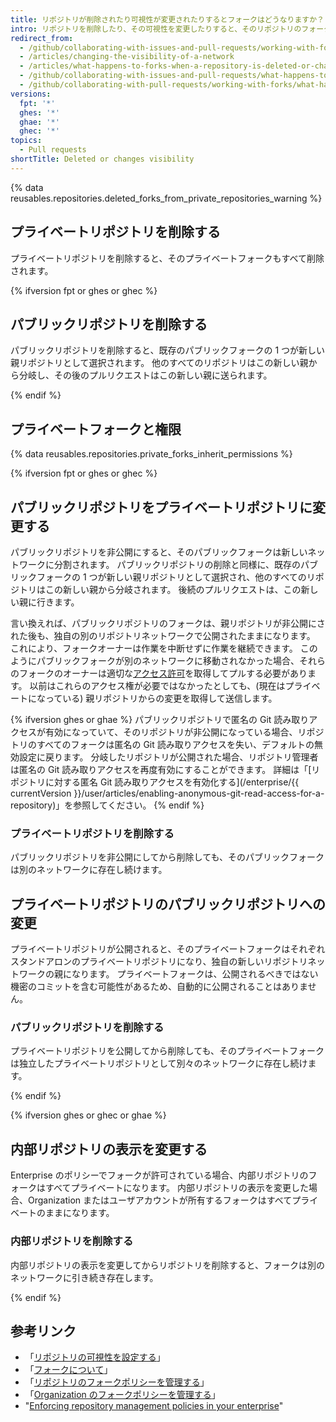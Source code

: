```yaml
---
title: リポジトリが削除されたり可視性が変更されたりするとフォークはどうなりますか？
intro: リポジトリを削除したり、その可視性を変更したりすると、そのリポジトリのフォークに影響します。
redirect_from:
  - /github/collaborating-with-issues-and-pull-requests/working-with-forks/what-happens-to-forks-when-a-repository-is-deleted-or-changes-visibility
  - /articles/changing-the-visibility-of-a-network
  - /articles/what-happens-to-forks-when-a-repository-is-deleted-or-changes-visibility
  - /github/collaborating-with-issues-and-pull-requests/what-happens-to-forks-when-a-repository-is-deleted-or-changes-visibility
  - /github/collaborating-with-pull-requests/working-with-forks/what-happens-to-forks-when-a-repository-is-deleted-or-changes-visibility
versions:
  fpt: '*'
  ghes: '*'
  ghae: '*'
  ghec: '*'
topics:
  - Pull requests
shortTitle: Deleted or changes visibility
---
```


{% data reusables.repositories.deleted_forks_from_private_repositories_warning %}

## プライベートリポジトリを削除する

プライベートリポジトリを削除すると、そのプライベートフォークもすべて削除されます。

{% ifversion fpt or ghes or ghec %}

## パブリックリポジトリを削除する

パブリックリポジトリを削除すると、既存のパブリックフォークの 1 つが新しい親リポジトリとして選択されます。 他のすべてのリポジトリはこの新しい親から分岐し、その後のプルリクエストはこの新しい親に送られます。

{% endif %}

## プライベートフォークと権限

{% data reusables.repositories.private_forks_inherit_permissions %}

{% ifversion fpt or ghes or ghec %}

## パブリックリポジトリをプライベートリポジトリに変更する

パブリックリポジトリを非公開にすると、そのパブリックフォークは新しいネットワークに分割されます。 パブリックリポジトリの削除と同様に、既存のパブリックフォークの 1 つが新しい親リポジトリとして選択され、他のすべてのリポジトリはこの新しい親から分岐されます。 後続のプルリクエストは、この新しい親に行きます。

言い換えれば、パブリックリポジトリのフォークは、親リポジトリが非公開にされた後も、独自の別のリポジトリネットワークで公開されたままになります。 これにより、フォークオーナーは作業を中断せずに作業を継続できます。 このようにパブリックフォークが別のネットワークに移動されなかった場合、それらのフォークのオーナーは適切な[アクセス許可](/articles/access-permissions-on-github)を取得してプルする必要があります。 以前はこれらのアクセス権が必要ではなかったとしても、(現在はプライベートになっている) 親リポジトリからの変更を取得して送信します。

{% ifversion ghes or ghae %}
パブリックリポジトリで匿名の Git 読み取りアクセスが有効になっていて、そのリポジトリが非公開になっている場合、リポジトリのすべてのフォークは匿名の Git 読み取りアクセスを失い、デフォルトの無効設定に戻ります。 分岐したリポジトリが公開された場合、リポジトリ管理者は匿名の Git 読み取りアクセスを再度有効にすることができます。 詳細は「[リポジトリに対する匿名 Git 読み取りアクセスを有効化する](/enterprise/{{ currentVersion }}/user/articles/enabling-anonymous-git-read-access-for-a-repository)」を参照してください。
{% endif %}

### プライベートリポジトリを削除する

パブリックリポジトリを非公開にしてから削除しても、そのパブリックフォークは別のネットワークに存在し続けます。

## プライベートリポジトリのパブリックリポジトリへの変更

プライベートリポジトリが公開されると、そのプライベートフォークはそれぞれスタンドアロンのプライベートリポジトリになり、独自の新しいリポジトリネットワークの親になります。 プライベートフォークは、公開されるべきではない機密のコミットを含む可能性があるため、自動的に公開されることはありません。

### パブリックリポジトリを削除する

プライベートリポジトリを公開してから削除しても、そのプライベートフォークは独立したプライベートリポジトリとして別々のネットワークに存在し続けます。

{% endif %}

{% ifversion ghes or ghec or ghae %}

## 内部リポジトリの表示を変更する



Enterprise のポリシーでフォークが許可されている場合、内部リポジトリのフォークはすべてプライベートになります。 内部リポジトリの表示を変更した場合、Organization またはユーザアカウントが所有するフォークはすべてプライベートのままになります。

### 内部リポジトリを削除する

内部リポジトリの表示を変更してからリポジトリを削除すると、フォークは別のネットワークに引き続き存在します。

{% endif %}

## 参考リンク

- 「[リポジトリの可視性を設定する](/articles/setting-repository-visibility)」
- 「[フォークについて](/pull-requests/collaborating-with-pull-requests/working-with-forks/about-forks)」
- 「[リポジトリのフォークポリシーを管理する](/github/administering-a-repository/managing-the-forking-policy-for-your-repository)」
- 「[Organization のフォークポリシーを管理する](/organizations/managing-organization-settings/managing-the-forking-policy-for-your-organization)」
- "[Enforcing repository management policies in your enterprise](/admin/policies/enforcing-repository-management-policies-in-your-enterprise#enforcing-a-policy-on-forking-private-or-internal-repositories)"
